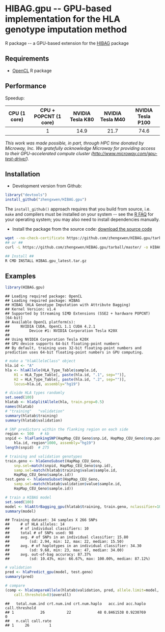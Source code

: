 # HIBAG.gpu -- GPU-based implementation for the HLA genotype imputation method

R package -- a GPU-based extension for the [HIBAG](https://github.com/zhengxwen/HIBAG) package


## Requirements

* [OpenCL](https://cran.r-project.org/web/packages/OpenCL/index.html) R package


## Performance

Speedup:

| CPU (1 core) | CPU + POPCNT (1 core) | NVIDIA Tesla K80 | NVIDIA Tesla M40 | NVIDIA Tesla P100 |
|:------------:|:---------------------:|:----------------:|:----------------:|:-----------------:|
|              | 1                     | 14.9             | 21.7             | 74.6              |

*This work was made possible, in part, through HPC time donated by Microway, Inc. We gratefully acknowledge Microway for providing access to their GPU-accelerated compute cluster (http://www.microway.com/gpu-test-drive/).*


## Installation

* Development version from Github:
```R
library("devtools")
install_github("zhengxwen/HIBAG.gpu")
```
The `install_github()` approach requires that you build from source, i.e. `make` and compilers must be installed on your system -- see the [R FAQ](http://cran.r-project.org/faqs.html) for your operating system; you may also need to install dependencies manually.

* Install the package from the source code:
[download the source code](https://github.com/zhengxwen/HIBAG.gpu/tarball/master)
```sh
wget --no-check-certificate https://github.com/zhengxwen/HIBAG.gpu/tarball/master -O HIBAG.gpu_latest.tar.gz
## or ##
curl -L https://github.com/zhengxwen/HIBAG.gpu/tarball/master/ -o HIBAG.gpu_latest.tar.gz

## Install ##
R CMD INSTALL HIBAG.gpu_latest.tar.gz
```


## Examples

```R
library(HIBAG.gpu)
```

```
## Loading required package: OpenCL
## Loading required package: HIBAG
## HIBAG (HLA Genotype Imputation with Attribute Bagging)
## Kernel Version: v1.4
## Supported by Streaming SIMD Extensions (SSE2 + hardware POPCNT) [64-bit]
## Available OpenCL platform(s):
##     NVIDIA CUDA, OpenCL 1.1 CUDA 4.2.1
##         Device #1: NVIDIA Corporation Tesla K20X
##
## Using NVIDIA Corporation Tesla K20X
## GPU device supports 64-bit floating-point numbers
## By default, training uses 32-bit floating-point numbers and prediction uses 64-bit floating-point numbers in GPU computing.
```

```R
# make a "hlaAlleleClass" object
hla.id <- "A"
hla <- hlaAllele(HLA_Type_Table$sample.id,
    H1 = HLA_Type_Table[, paste(hla.id, ".1", sep="")],
    H2 = HLA_Type_Table[, paste(hla.id, ".2", sep="")],
    locus=hla.id, assembly="hg19")

# divide HLA types randomly
set.seed(100)
hlatab <- hlaSplitAllele(hla, train.prop=0.5)
names(hlatab)
# "training"   "validation"
summary(hlatab$training)
summary(hlatab$validation)

# SNP predictors within the flanking region on each side
region <- 500   # kb
snpid <- hlaFlankingSNP(HapMap_CEU_Geno$snp.id, HapMap_CEU_Geno$snp.position,
    hla.id, region*1000, assembly="hg19")
length(snpid)  # 275

# training and validation genotypes
train.geno <- hlaGenoSubset(HapMap_CEU_Geno,
    snp.sel=match(snpid, HapMap_CEU_Geno$snp.id),
    samp.sel=match(hlatab$training$value$sample.id,
    HapMap_CEU_Geno$sample.id))
test.geno <- hlaGenoSubset(HapMap_CEU_Geno,
    samp.sel=match(hlatab$validation$value$sample.id,
    HapMap_CEU_Geno$sample.id))

# train a HIBAG model
set.seed(100)
model <- hlaAttrBagging_gpu(hlatab$training, train.geno, nclassifier=10)
summary(model)
```

```
## Training dataset: 34 samples X 266 SNPs
##     # of HLA alleles: 14
##     # of individual classifiers: 10
##     total # of SNPs used: 98
##     avg. # of SNPs in an individual classifier: 15.80
##         (sd: 2.94, min: 12, max: 22, median: 15.50)
##     avg. # of haplotypes in an individual classifier: 34.30
##         (sd: 9.68, min: 23, max: 47, median: 34.00)
##     avg. out-of-bag accuracy: 87.37%
##         (sd: 10.43%, min: 66.67%, max: 100.00%, median: 87.12%)
```

```R
# validation
pred <- hlaPredict_gpu(model, test.geno)
summary(pred)

# compare
(comp <- hlaCompareAllele(hlatab$validation, pred, allele.limit=model,
    call.threshold=0)$overall)
```

```
##   total.num.ind crt.num.ind crt.num.haplo   acc.ind acc.haplo call.threshold
## 1            26          22            48 0.8461538 0.9230769              0
##   n.call call.rate
## 1     26         1
```
